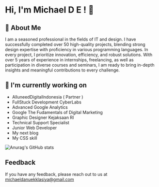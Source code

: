 # Hi, I'm Michael D E ! 👋


## 🚀 About Me
I am a seasoned professional in the fields of IT and design. I have successfully completed over 50 high-quality projects, blending strong design expertise with proficiency in various programming languages. In every project, I prioritize innovation, efficiency, and robust solutions. With over 5 years of experience in internships, freelancing, as well as participation in diverse courses and seminars, I am ready to bring in-depth insights and meaningful contributions to every challenge. 

## 🔭 I'm currently working on

- AlluneedDigitalIndonesia ( Partner )
- FullStuck Development CyberLabs 
- Advanced Google Analytics
- Google The Fudamentals of Digital Marketing
- Graphic Designer Kejaksaan RI
- Technical Support Specialist
- Junior Web Developer
- My next blog
- My CSS skill

![Anurag's GitHub stats](https://github-readme-stats.vercel.app/api?username=michaeldanuekklasiya-web&show_icons=true&theme=light)
## Feedback

If you have any feedback, please reach out to us at michaeldanuekklasiya@gmail.com
